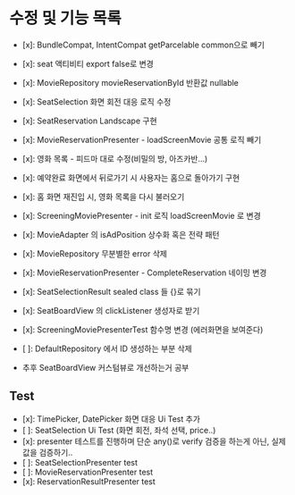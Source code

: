 # 수정 및 기능 목록


- [x]: BundleCompat, IntentCompat getParcelable common으로 빼기
- [x]: seat 액티비티 export false로 변경
- [x]: MovieRepository movieReservationById 반환값 nullable
- [x]: SeatSelection 화면 회전 대응 로직 수정
- [x]: SeatReservation Landscape 구현
- [x]: MovieReservationPresenter - loadScreenMovie 공통 로직 빼기
- [x]: 영화 목록 - 피드마 대로 수정(비밀의 방, 아즈카반...)

- [x]: 예약완료 화면에서 뒤로가기 시 사용자는 홈으로 돌아가기 구현
- [x]: 홈 화면 재진입 시, 영화 목록을 다시 불러오기
- [x]: ScreeningMoviePresenter - init 로직 loadScreenMovie 로 변경
- [x]: MovieAdapter 의 isAdPosition 상수화 혹은 전략 패턴
- [x]: MovieRepository 무분별한 error 삭제
- [x]: MovieReservationPresenter - CompleteReservation 네이밍 변경
- [x]: SeatSelectionResult sealed class 들 {}로 묶기
- [x]: SeatBoardView 의 clickListener 생성자로 받기
- [x]: ScreeningMoviePresenterTest 함수명 변경 (에러화면을 보여준다)
- [ ]: DefaultRepository 에서 ID 생성하는 부분 삭제
- 추후 SeatBoardView 커스텀뷰로 개선하는거 공부

## Test
- [x]: TimePicker, DatePicker 화면 대응 Ui Test 추가
- [ ]: SeatSelection Ui Test (화면 회전, 좌석 선택, price..)
- [x]: presenter 테스트를 진행하며 단순 any()로 verify 검증을 하는게 아닌, 실제 값을 검증하기..
- [ ]: SeatSelectionPresenter test
- [ ]: MovieReservationPresenter test
- [x]: ReservationResultPresenter test